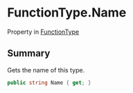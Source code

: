 # FunctionType.Name

Property in [FunctionType](/docs/api/csharp/yarn.functiontype.md)

## Summary


Gets the name of this type.


```csharp
public string Name { get; }
```

